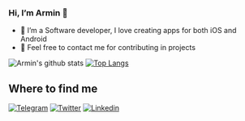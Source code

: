 ### Hi, I’m Armin 👋
- 📱 I’m a Software developer, I love creating apps for both iOS and Android
- 🧩 Feel free to contact me for contributing in projects

![Armin's github stats](https://github-readme-stats.vercel.app/api?username=rminsh&show_icons=true&theme=tokyonight&show_icons=true&count_private=true) [![Top Langs](https://github-readme-stats.vercel.app/api/top-langs/?username=rminsh&layout=compact&theme=tokyonight)](https://github.com/anuraghazra/github-readme-stats)

## Where to find me
[![Telegram](https://img.shields.io/twitter/url?color=blue&label=%40ArminShalchian&logo=Telegram&style=social&url=https%3A%2F%2Ft.me%2Farminshalchian)](https://t.me/arminshalchian) [![Twitter](https://img.shields.io/twitter/url?color=blue&label=%40ArminShalchian&style=social&url=https%3A%2F%2Ftwitter.com%2Farminshalchian)](https://twitter.com/arminshalchian) [![Linkedin](https://img.shields.io/twitter/url?label=Armin%20Shalchian&logo=linkedin&style=social&url=https%3A%2F%2Fwww.linkedin.com%2Fin%2Farmin-shalchian-5b1551138%2F)](https://www.linkedin.com/in/armin-shalchian-5b1551138/)
